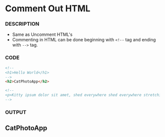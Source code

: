 # Comment Out HTML

### DESCRIPTION

* Same as Uncomment HTML's
* Commenting in HTML can be done beginning with `<!--` tag and ending with `-->` tag. 

### CODE
```html
<!--
<h1>Hello World</h1>
-->
<h2>CatPhotoApp</h2>

<!--
<p>Kitty ipsum dolor sit amet, shed everywhere shed everywhere stretching attack your ankles chas$
-->

```

### OUTPUT
<!--
<h1>Hello World</h1>
-->

<h2>CatPhotoApp</h2>

<!--
<p>Kitty ipsum dolor sit amet, shed everywhere shed everywhere stretching attack your ankles chas$
-->

